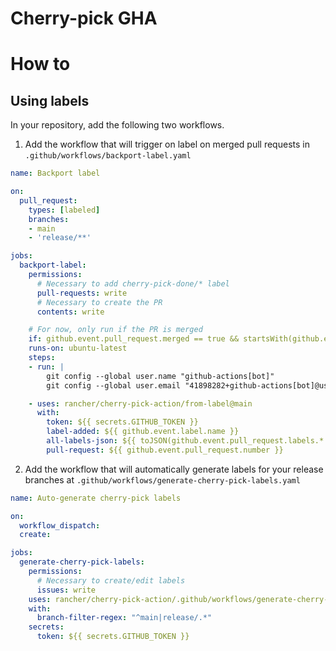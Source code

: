 # Cherry-pick GHA

# How to

## Using labels

In your repository, add the following two workflows.

1. Add the workflow that will trigger on label on merged pull requests in `.github/workflows/backport-label.yaml`

```yaml
name: Backport label

on:
  pull_request:
    types: [labeled]
    branches:
    - main
    - 'release/**'

jobs:
  backport-label:
    permissions:
      # Necessary to add cherry-pick-done/* label
      pull-requests: write
      # Necessary to create the PR
      contents: write

    # For now, only run if the PR is merged
    if: github.event.pull_request.merged == true && startsWith(github.event.label.name, 'cherry-pick/')
    runs-on: ubuntu-latest
    steps:
    - run: |
        git config --global user.name "github-actions[bot]"
        git config --global user.email "41898282+github-actions[bot]@users.noreply.github.com"

    - uses: rancher/cherry-pick-action/from-label@main
      with:
        token: ${{ secrets.GITHUB_TOKEN }}
        label-added: ${{ github.event.label.name }}
        all-labels-json: ${{ toJSON(github.event.pull_request.labels.*.name) }}
        pull-request: ${{ github.event.pull_request.number }}
```

2. Add the workflow that will automatically generate labels for your release
   branches at `.github/workflows/generate-cherry-pick-labels.yaml`

```yaml
name: Auto-generate cherry-pick labels

on:
  workflow_dispatch:
  create:

jobs:
  generate-cherry-pick-labels:
    permissions:
      # Necessary to create/edit labels
      issues: write
    uses: rancher/cherry-pick-action/.github/workflows/generate-cherry-pick-labels.yaml@main
    with:
      branch-filter-regex: "^main|release/.*"
    secrets:
      token: ${{ secrets.GITHUB_TOKEN }}
```
